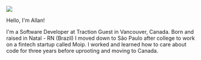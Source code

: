![](https://i.imgur.com/o7wnKH2.png)


Hello, I'm Allan! 

I'm a Software Developer at Traction Guest in Vancouver, Canada. Born and raised in Natal - RN (Brazil) I moved down to São Paulo after college to work on a fintech startup called Moip. I worked and learned how to care about code for three years before uprooting and moving to Canada.
